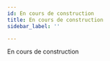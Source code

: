```yaml
---
id: En cours de construction
title: En cours de construction
sidebar_label: ''

---
```

En cours de construction